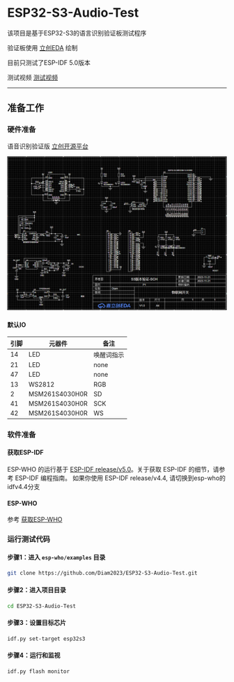 # ESP32-S3-Audio-Test

该项目是基于ESP32-S3的语言识别验证板测试程序

验证板使用 [立创EDA](https://lceda.cn/) 绘制

目前只测试了ESP-IDF 5.0版本

测试视频 [测试视频](https://oshwhub.com/attachments/2023/11/JdvqdwuP8ncqcF0woqnOiNfN69BlSjUTDFOELuhI.mp4)

---

## 准备工作

### 硬件准备

语音识别验证版 [立创开源平台]([https://](https://oshwhub.com/monoliths/esp32-s3-based-language-recognition-verification-board))

![原理图](https://github.com/Diam2023/ESP32-S3-Audio-Test/blob/main/static/sch.png)

#### 默认IO

|引脚|元器件|备注|
|--|--|--|
|14|LED|唤醒词指示|
|21|LED|none|
|47|LED|none|
|13|WS2812|RGB|
|2|MSM261S4030H0R|SD|
|41|MSM261S4030H0R|SCK|
|42|MSM261S4030H0R|WS|

### 软件准备

#### 获取ESP-IDF

ESP-WHO 的运行基于 [ESP-IDF release/v5.0](https://github.com/espressif/esp-idf/tree/release/v5.0)。关于获取 ESP-IDF 的细节，请参考 ESP-IDF 编程指南。 如果你使用 ESP-IDF release/v4.4, 请切换到esp-who的idfv4.4分支

#### ESP-WHO

参考 [获取ESP-WHO](https://github.com/espressif/esp-who/blob/master/README_CN.md#%E8%8E%B7%E5%8F%96-esp-who)

### 运行测试代码

#### 步骤1：进入 `esp-who/examples` 目录

```sh
git clone https://github.com/Diam2023/ESP32-S3-Audio-Test.git
```

#### 步骤2：进入项目目录

```sh
cd ESP32-S3-Audio-Test
```

#### 步骤3：设置目标芯片

```sh
idf.py set-target esp32s3
```

#### 步骤4：运行和监视

```sh
idf.py flash monitor
```

